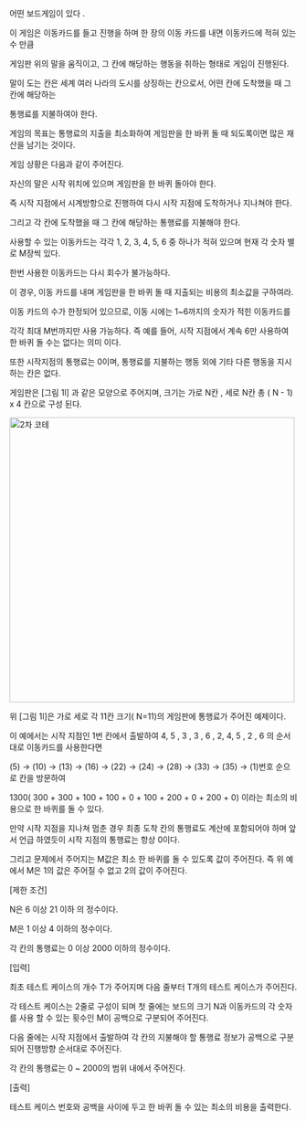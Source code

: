 어떤 보드게임이 있다 .

이 게임은 이동카드를 들고 진행을 하며 한 장의 이동 카드를 내면 이동카드에 적혀 있는 수 만큼

게임판 위의 말을 움직이고, 그 칸에 해당하는 행동을 취하는 형태로 게임이 진행된다.  

 

말이 도는 칸은 세계 여러 나라의 도시를 상징하는 칸으로서, 어떤 칸에 도착했을 때 그 칸에 해당하는

통행료를 지불하여야 한다.  

게임의 목표는 통행료의 지출을 최소화하여 게임판을 한 바퀴 돌 때 되도록이면 많은 재산을 남기는 것이다.

 

게임 상황은 다음과 같이 주어진다.  

자신의 말은 시작 위치에 있으며 게임판을 한 바퀴 돌아야 한다.

즉 시작 지점에서 시계방항으로 진행하여 다시 시작 지점에 도착하거나 지나쳐야 한다.

그리고 각 칸에 도착했을 때 그 칸에 해당하는 통행료를 지불해야 한다. 

사용할 수 있는 이동카드는 각각 1, 2, 3, 4, 5, 6 중 하나가 적혀 있으며 현재 각 숫자 별로 M장씩 있다.  

한번 사용한 이동카드는 다시 회수가 불가능하다. 

이 경우, 이동 카드를 내며 게임판을 한 바퀴 돌 때 지출되는 비용의 최소값을 구하여라.

 

이동 카드의 수가 한정되어 있으므로, 이동 시에는 1~6까지의 숫자가 적힌 이동카드를

각각 최대 M번까지만 사용 가능하다. 즉 예를 들어, 시작 지점에서 계속 6만 사용하여 한 바퀴 돌 수는 없다는 의미 이다. 

또한 시작지점의 통행료는 0이며, 통행료를 지불하는 행동 외에 기타 다른 행동을 지시하는 칸은 없다.

게임판은 [그림 1l] 과 같은 모양으로 주어지며, 크기는 가로 N칸 , 세로 N칸 총 ( N - 1) x 4 칸으로 구성 된다.

<img width="499" alt="2차 코테" src="https://user-images.githubusercontent.com/81581362/199650832-44cd5d1a-0f4b-4305-abe4-5737e8a805ec.png">
 

위 [그림 1l]은 가로 세로 각 11칸 크기( N=11)의 게임판에 통행료가 주어진 예제이다.   

이 예에서는 시작 지점인 1번 칸에서 출발하여 4, 5 , 3 , 3 , 6 , 2, 4, 5 , 2 , 6 의 순서대로 이동카드를 사용한다면  

(5) → (10) → (13) → (16) → (22) → (24) → (28) → (33) → (35) → (1)번호 순으로 칸을 방문하여

1300( 300 + 300 + 100 + 100 + 0 + 100 + 200 + 0 + 200 + 0) 이라는 최소의 비용으로 한 바퀴를 돌 수 있다. 

만약 시작 지점을 지나쳐 멈춘 경우 최종 도착 칸의 통행료도 계산에 포함되어야 하며 앞서 언급 하였듯이 시작 지점의 통행료는 항상 0이다.

그리고 문제에서 주어지는 M값은 최소 한 바퀴를 돌 수 있도록 값이 주어진다. 즉 위 예에서 M은 1의 값은 주어질 수 없고 2의 값이 주어진다.

 

[제한 조건]

N은 6 이상 21 이하 의 정수이다.

M은 1 이상 4 이하의 정수이다.

각 칸의 통행료는 0 이상 2000 이하의 정수이다. 

 

[입력]

최초 테스트 케이스의 개수 T가 주어지며 다음 줄부터 T개의 테스트 케이스가 주어진다.  

각 테스트 케이스는 2줄로 구성이 되며 첫 줄에는 보드의 크기 N과 이동카드의 각 숫자를 사용 할 수 있는 횟수인 M이 공백으로 구분되어 주어진다.  

다음 줄에는 시작 지점에서 출발하여 각 칸의 지불해야 할 통행료 정보가 공백으로 구분되어 진행방향 순서대로 주어진다.

각 칸의 통행료는 0 ~ 2000의 범위 내에서 주어진다.
 

[출력]

테스트 케이스 번호와 공백을 사이에 두고 한 바퀴 돌 수 있는 최소의 비용을 출력한다.